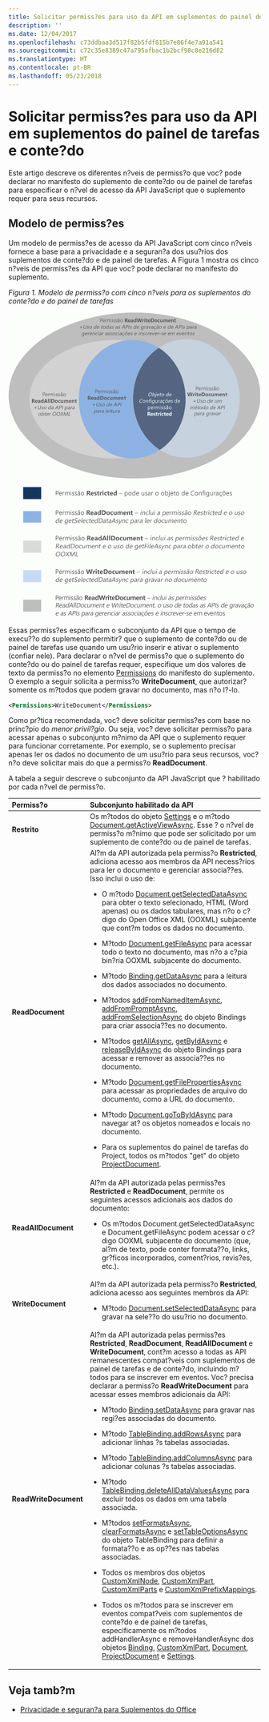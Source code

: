 ```yaml
---
title: Solicitar permiss?es para uso da API em suplementos do painel de tarefas e conte?do
description: ''
ms.date: 12/04/2017
ms.openlocfilehash: c73ddbaa3d517f82b5fdf815b7e86f4e7a91a541
ms.sourcegitcommit: c72c35e8389c47a795afbac1b2bcf98c8e216d82
ms.translationtype: HT
ms.contentlocale: pt-BR
ms.lasthandoff: 05/23/2018
---
```

# <a name="requesting-permissions-for-api-use-in-content-and-task-pane-add-ins"></a>Solicitar permiss?es para uso da API em suplementos do painel de tarefas e conte?do

Este artigo descreve os diferentes n?veis de permiss?o que voc? pode declarar no manifesto do suplemento de conte?do ou de painel de tarefas para especificar o n?vel de acesso da API JavaScript que o suplemento requer para seus recursos. 




## <a name="permissions-model"></a>Modelo de permiss?es


Um modelo de permiss?es de acesso da API JavaScript com cinco n?veis fornece a base para a privacidade e a seguran?a dos usu?rios dos suplementos de conte?do e de painel de tarefas. A Figura 1 mostra os cinco n?veis de permiss?es da API que voc? pode declarar no manifesto do suplemento.


*Figura 1. Modelo de permiss?o com cinco n?veis para os suplementos do conte?do e do painel de tarefas*

![N?veis de permiss?es para aplicativos do painel de tarefas](../images/office15-app-sdk-task-pane-app-permission.png)



Essas permiss?es especificam o subconjunto da API que o tempo de execu??o do suplemento permitir? que o suplemento de conte?do ou de painel de tarefas use quando um usu?rio inserir e ativar o suplemento (confiar nele). Para declarar o n?vel de permiss?o que o suplemento do conte?do ou do painel de tarefas requer, especifique um dos valores de texto da permiss?o no elemento [Permissions](http://msdn.microsoft.com/en-us/library/d4cfe645-353d-8240-8495-f76fb36602fe%28Office.15%29.aspx) do manifesto do suplemento. O exemplo a seguir solicita a permiss?o  **WriteDocument**, que autorizar? somente os m?todos que podem gravar no documento, mas n?o l?-lo.




```XML
<Permissions>WriteDocument</Permissions>
```

Como pr?tica recomendada, voc? deve solicitar permiss?es com base no princ?pio do _menor privil?gio_. Ou seja, voc? deve solicitar permiss?o para acessar apenas o subconjunto m?nimo da API que o suplemento requer para funcionar corretamente. Por exemplo, se o suplemento precisar apenas ler os dados no documento de um usu?rio para seus recursos, voc? n?o deve solicitar mais do que a permiss?o **ReadDocument**.

A tabela a seguir descreve o subconjunto da API JavaScript que ? habilitado por cada n?vel de permiss?o.



|**Permiss?o**|**Subconjunto habilitado da API**|
|:-----|:-----|
|**Restrito**|Os m?todos do objeto [Settings](https://dev.office.com/reference/add-ins/shared/settings) e o m?todo [Document.getActiveViewAsync](https://dev.office.com/reference/add-ins/shared/document.getactiveviewasync). Esse ? o n?vel de permiss?o m?nimo que pode ser solicitado por um suplemento de conte?do ou de painel de tarefas.|
|**ReadDocument**|Al?m da API autorizada pela permiss?o **Restricted**, adiciona acesso aos membros da API necess?rios para ler o documento e gerenciar associa??es. Isso inclui o uso de:<br/><ul><li>O m?todo <a href="https://dev.office.com/reference/add-ins/shared/document.getselecteddataasync" target="_blank">Document.getSelectedDataAsync</a> para obter o texto selecionado, HTML (Word apenas) ou os dados tabulares, mas n?o o c?digo do Open Office XML (OOXML) subjacente que cont?m todos os dados no documento.</p></li><li><p>M?todo <a href="https://dev.office.com/reference/add-ins/shared/document.getfileasync" target="_blank">Document.getFileAsync</a> para acessar todo o texto no documento, mas n?o a c?pia bin?ria OOXML subjacente do documento.</p></li><li><p>M?todo <a href="http://msdn.microsoft.com/en-us/library/5372ffd8-579d-4fcb-9e5b-e9a2128f3201(Office.15).aspx" target="_blank">Binding.getDataAsync</a> para a leitura dos dados associados no documento.</p></li><li><p>M?todos <a href="http://msdn.microsoft.com/en-us/library/afbadac7-60c7-47cb-9477-6e9466ded44c(Office.15).aspx" target="_blank">addFromNamedItemAsync</a>, <a href="http://msdn.microsoft.com/en-us/library/9dc03608-b08b-4700-8be1-3c86ae236799(Office.15).aspx" target="_blank">addFromPromptAsync</a>, <a href="http://msdn.microsoft.com/en-us/library/edc99214-e63e-43f2-9392-97ead42fc155(Office.15).aspx" target="_blank">addFromSelectionAsync</a> do objeto <span class="keyword">Bindings</span> para criar associa??es no documento.</p></li><li><p>M?todos <a href="http://msdn.microsoft.com/en-us/library/ef902b73-cc4c-4551-95de-d8a51eeba82f(Office.15).aspx" target="_blank">getAllAsync</a>, <a href="http://msdn.microsoft.com/en-us/library/2727c891-bc05-465c-9324-113fbfeb3fbb(Office.15).aspx" target="_blank">getByIdAsync</a> e <a href="http://msdn.microsoft.com/en-us/library/ad285984-8b44-435d-9b84-f0ade570c896(Office.15).aspx" target="_blank">releaseByIdAsync</a> do objeto <span class="keyword">Bindings</span> para acessar e remover as associa??es no documento.</p></li><li><p>M?todo <a href="http://msdn.microsoft.com/en-us/library/2533a563-95ae-4d52-b2d5-a6783e4ef5b4(Office.15).aspx" target="_blank">Document.getFilePropertiesAsync</a> para acessar as propriedades de arquivo do documento, como a URL do documento.</p></li><li><p>M?todo <a href="http://msdn.microsoft.com/en-us/library/35dda81c-235e-4eab-8a77-9acb3b73a380(Office.15).aspx" target="_blank">Document.goToByIdAsync</a> para navegar at? os objetos nomeados e locais no documento.</p></li><li><p>Para os suplementos do painel de tarefas do Project, todos os m?todos "get" do objeto <a href="http://msdn.microsoft.com/en-us/library/1908af4f-93b9-4859-87e3-06942014fae1(Office.15).aspx" target="_blank">ProjectDocument</a>. </p></li></ul>|
|**ReadAllDocument**|Al?m da API autorizada pelas permiss?es **Restricted** e **ReadDocument**, permite os seguintes acessos adicionais aos dados do documento:<br/><ul><li><p>Os m?todos <span class="keyword">Document.getSelectedDataAsync</span> e <span class="keyword">Document.getFileAsync</span> podem acessar o c?digo OOXML subjacente do documento (que, al?m de texto, pode conter formata??o, links, gr?ficos incorporados, coment?rios, revis?es, etc.).</p></li></ul>|
|**WriteDocument**|Al?m da API autorizada pela permiss?o **Restricted**, adiciona acesso aos seguintes membros da API:<br/><ul><li><p>M?todo <a href="http://msdn.microsoft.com/en-us/library/998f38dc-83bd-4659-a759-4758c632a6ef(Office.15).aspx" target="_blank">Document.setSelectedDataAsync</a> para gravar na sele??o do usu?rio no documento.</p></li></ul>|
|**ReadWriteDocument**|Al?m da API autorizada pelas permiss?es **Restricted**, **ReadDocument**, **ReadAllDocument** e **WriteDocument**, cont?m acesso a todas as API remanescentes compat?veis com suplementos de painel de tarefas e de conte?do, incluindo m?todos para se inscrever em eventos. Voc? precisa declarar a permiss?o **ReadWriteDocument** para acessar esses membros adicionais da API:<br/><ul><li><p>M?todo <a href="http://msdn.microsoft.com/en-us/library/6a59bb6d-40b6-4a95-9b98-d70d4616de09(Office.15).aspx" target="_blank">Binding.setDataAsync</a> para gravar nas regi?es associadas do documento.</p></li><li><p>M?todo <a href="http://msdn.microsoft.com/en-us/library/1cd23454-8435-4e13-98b3-d0d29ed278a8(Office.15).aspx" target="_blank">TableBinding.addRowsAsync</a> para adicionar linhas ?s tabelas associadas.</p></li><li><p>M?todo <a href="http://msdn.microsoft.com/en-us/library/8f1bfa81-3850-4ea1-ba2e-c9bcf5847a44(Office.15).aspx" target="_blank">TableBinding.addColumnsAsync</a> para adicionar colunas ?s tabelas associadas.</p></li><li><p>M?todo <a href="http://msdn.microsoft.com/en-us/library/8f5cc783-384d-4520-a218-190dfed74dd2(Office.15).aspx" target="_blank">TableBinding.deleteAllDataValuesAsync</a> para excluir todos os dados em uma tabela associada.</p></li><li><p>M?todos <a href="http://msdn.microsoft.com/en-us/library/49712906-f582-4055-9ef8-6edde6e97679(Office.15).aspx" target="_blank">setFormatsAsync</a>, <a href="http://msdn.microsoft.com/en-us/library/cc56e9c0-b33c-4d9b-b676-a7e50f757c10(Office.15).aspx" target="_blank">clearFormatsAsync</a> e <a href="http://msdn.microsoft.com/en-us/library/2885fc57-4527-4ca4-a43d-9ee447ec27d3(Office.15).aspx" target="_blank">setTableOptionsAsync</a> do objeto <span class="keyword">TableBinding</span> para definir a formata??o e as op??es nas tabelas associadas.</p></li><li><p>Todos os membros dos objetos <a href="http://msdn.microsoft.com/en-us/library/dc1518de-47fa-4108-aab7-04a022724b04(Office.15).aspx" target="_blank">CustomXmlNode</a>, <a href="http://msdn.microsoft.com/en-us/library/83f0e668-8236-4f2f-a20f-b173a9e3f65f(Office.15).aspx" target="_blank">CustomXmlPart</a>, <a href="http://msdn.microsoft.com/en-us/library/ba40cd4c-29bb-4f31-875d-6f1382fd1ee8(Office.15).aspx" target="_blank">CustomXmlParts</a> e <a href="http://msdn.microsoft.com/en-us/library/18b9aa8c-83e7-4c2f-8530-6a0ac8ce5535(Office.15).aspx" target="_blank">CustomXmlPrefixMappings</a>.</p></li><li><p>Todos os m?todos para se inscrever em eventos compat?veis com suplementos de conte?do e de painel de tarefas, especificamente os m?todos <span class="keyword">addHandlerAsync</span> e <span class="keyword">removeHandlerAsync</span> dos objetos <a href="http://msdn.microsoft.com/en-us/library/42882642-d22b-47d2-a8d3-3aa8c6a4435e(Office.15).aspx" target="_blank">Binding</a>, <a href="http://msdn.microsoft.com/en-us/library/83f0e668-8236-4f2f-a20f-b173a9e3f65f(Office.15).aspx" target="_blank">CustomXmlPart</a>, <a href="http://msdn.microsoft.com/en-us/library/f8859516-cc1f-4b20-a8f3-cee37a983e70(Office.15).aspx" target="_blank">Document</a>, <a href="http://msdn.microsoft.com/en-us/library/1908af4f-93b9-4859-87e3-06942014fae1(Office.15).aspx" target="_blank">ProjectDocument</a> e <a href="http://msdn.microsoft.com/en-us/library/ad733387-a58c-4514-8fc2-53e64fad468d(Office.15).aspx" target="_blank">Settings</a>.</p></li></ul>|

## <a name="see-also"></a>Veja tamb?m

- [Privacidade e seguran?a para Suplementos do Office](../concepts/privacy-and-security.md)
    


